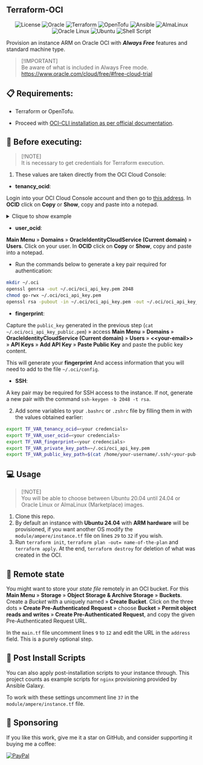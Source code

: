 <h2>Terraform-OCI</h2>

<p align="center">
    <img alt="License" src="https://img.shields.io/badge/License-GPLv3-blue.svg?style=for-the-badge" />
    <img alt="Oracle" src="https://img.shields.io/badge/Oracle-F80000?logo=oracle&logoColor=fff&style=for-the-badge" />
    <img alt="Terraform" src="https://img.shields.io/badge/terraform-%235835CC.svg?style=for-the-badge&logo=terraform&logoColor=white" />
    <img alt="OpenTofu" src="https://img.shields.io/badge/OpenTofu-FFDA18?logo=opentofu&logoColor=000&style=for-the-badge" />
    <img alt="Ansible" src="https://img.shields.io/badge/Ansible-000000?style=for-the-badge&logo=ansible&logoColor=white" />
    <img alt="AlmaLinux" src="https://img.shields.io/badge/AlmaLinux-000?logo=almalinux&logoColor=fff&style=for-the-badge" />
    <img alt="Oracle Linux" src="https://img.shields.io/badge/Oracle_Linux-fff?logo=oracle&logoColor=F80000&style=for-the-badge" />
    <img alt="Ubuntu" src="https://img.shields.io/badge/Ubuntu-E95420?style=for-the-badge&logo=ubuntu&logoColor=white" />
    <img alt="Shell Script" src="https://img.shields.io/badge/Shell_Script-121011?style=for-the-badge&logo=gnu-bash&logoColor=white" />
</p>

Provision an instance ARM on Oracle OCI with **_Always Free_** features and standard machine type.

> [!IMPORTANT]\
> Be aware of what is included in Always Free mode. \
> https://www.oracle.com/cloud/free/#free-cloud-trial

## 📋 Requirements:

* Terraform or OpenTofu.

* Proceed with [OCI-CLI installation as per official documentation](https://docs.oracle.com/en-us/iaas/Content/API/SDKDocs/cliinstall.htm).

## 📌 Before executing:

> [!NOTE]\
> It is necessary to get credentials for Terraform execution.

1. These values are taken directly from the OCI Cloud Console:

- **tenancy_ocid**:

Login into your OCI Cloud Console account and then go to [this address](https://cloud.oracle.com/tenancy). In **OCID** click on **Copy** or **Show**, copy and paste into a notepad.

<details>
  <summary>Clique to show example</summary>
</br>

![](/images/tenancy.png)
</details>


- **user_ocid**:

**Main Menu** » **Domains** » **OracleIdentityCloudService (Current domain)** » **Users**. Click on your user. In **OCID** click on **Copy** or **Show**, copy and paste into a notepad.

- Run the commands below to generate a key pair required for authentication:

```bash
mkdir ~/.oci
openssl genrsa -out ~/.oci/oci_api_key.pem 2048
chmod go-rwx ~/.oci/oci_api_key.pem
openssl rsa -pubout -in ~/.oci/oci_api_key.pem -out ~/.oci/oci_api_key_public.pem
```

- **fingerprint**:

Capture the `public_key` generated in the previous step (`cat ~/.oci/oci_api_key_public.pem`) » access **Main Menu** » **Domains** » **OracleIdentityCloudService (Current domain)** » **Users** » **<<your-email\>>** » **API Keys** » **Add API Key** » **Paste Public Key** and paste the public key content.

This will generate your **fingerprint** And access information that you will need to add to the file `~/.oci/config`.

- **SSH**:

A key pair may be required for SSH access to the instance. If not, generate a new pair with the command `ssh-keygen -b 2048 -t rsa`.

2. Add some variables to your `.bashrc` or `.zshrc` file by filling them in with the values obtained earlier:

```bash
export TF_VAR_tenancy_ocid=<your credencials>
export TF_VAR_user_ocid=<your credencials>
export TF_VAR_fingerprint=<your credencials>
export TF_VAR_private_key_path=~/.oci/oci_api_key.pem
export TF_VAR_public_key_path=$(cat /home/your-username/.ssh/<your-pub-key>.pub)
```

## 💻 Usage

> [!NOTE]\
> You will be able to choose between Ubuntu 20.04 until 24.04 or Oracle Linux or AlmaLinux (Marketplace) images.

1. Clone this repo.
2. By default an instance with **Ubuntu 24.04** with **ARM hardware** will be provisioned, if you want another OS modify the `module/ampere/instance.tf` file on lines `29` to `32` if you wish.
3. Run `terraform init`, `terraform plan -out= name-of-the-plan` and `terraform apply`. At the end, `terraform destroy` for deletion of what was created in the OCI.

## 💾 Remote state

You might want to store your *state file* remotely in an OCI bucket. For this **Main Menu** » **Storage** » **Object Storage & Archive Storage** » **Buckets**. Create a *Bucket* with a uniquely named » **Create Bucket**. Click on the three dots » **Create Pre-Authenticated Request** » choose **Bucket** » **Permit object reads and writes** » **Create Pre-Authenticated Request**, and copy the given Pre-Authenticated Request URL.

In the `main.tf` file uncomment lines `9` to `12` and edit the URL in the `address` field. This is a purely optional step.

## 🔧 Post Install Scripts

You can also apply post-installation scripts to your instance through. This project counts as example scripts for `nginx` provisioning provided by Ansible Galaxy.

To work with these settings uncomment line `37` in the `module/ampere/instance.tf` file.

## 🎁 Sponsoring

If you like this work, give me it a star on GitHub, and consider supporting it buying me a coffee:

[![PayPal](https://img.shields.io/badge/PayPal-00457C?style=for-the-badge&logo=paypal&logoColor=white)](https://www.paypal.com/donate/?business=VUS6R8TX53NTS&no_recurring=0&currency_code=USD)